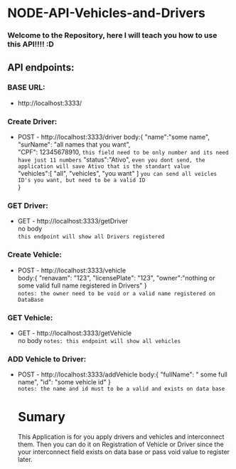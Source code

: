 # NODE-API-Vehicles-and-Drivers

### Welcome to the Repository, here I will teach you how to use this API!!!! :D

## API endpoints:

### BASE URL:
- http://localhost:3333/ <br/>

### Create Driver:
- POST - http://localhost:3333/driver
body:{
		"name":"some name",
    "surName": "all names that you want", <br/>
     "CPF": 12345678910, `this field need to be only number and its need have just 11 numbers`
     "status":"Ativo", `even you dont send, the application will save Ativo that is the standart value` <br/> 
    "vehicles":[ "all", "vehicles", "you want" ] `you can send all veicles ID's you want, but need to be a valid ID `<br/>
} <br/>

### GET Driver:
- GET - http://localhost:3333/getDriver <br/>
no body <br/>
`this endpoint will show all Drivers registered` <br/>



### Create Vehicle:
- POST - http://localhost:3333/vehicle <br/>
body:{
		"renavam": "123",
    "licensePlate": "123",
    "owner":"nothing or some valid full name registered in Drivers"
}<br/>
`notes: the owner need to be void or a valid name registered on DataBase` <br/>


### GET Vehicle:
- GET - http://localhost:3333/getVehicle <br/>
no body
`notes: this endpoint will show all vehicles` <br/>

### ADD Vehicle to Driver:
- POST - http://localhost:3333/addVehicle
body:{
	"fullName": " some full name",
	"id": "some vehicle id"
  } <br/>
  `notes: the name and id must to be a valid and exists on data base` <br/>
  
  
  # Sumary
  
  This Application is for you apply drivers and vehicles and interconnect them. 
  Then you can do it on Registration of Vehicle or Driver since the your interconnect field exists on data base or pass void value to register later.



  
